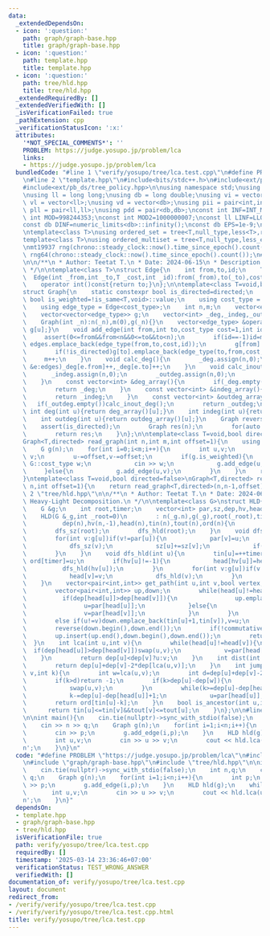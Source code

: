 ```yaml
---
data:
  _extendedDependsOn:
  - icon: ':question:'
    path: graph/graph-base.hpp
    title: graph/graph-base.hpp
  - icon: ':question:'
    path: template.hpp
    title: template.hpp
  - icon: ':question:'
    path: tree/hld.hpp
    title: tree/hld.hpp
  _extendedRequiredBy: []
  _extendedVerifiedWith: []
  _isVerificationFailed: true
  _pathExtension: cpp
  _verificationStatusIcon: ':x:'
  attributes:
    '*NOT_SPECIAL_COMMENTS*': ''
    PROBLEM: https://judge.yosupo.jp/problem/lca
    links:
    - https://judge.yosupo.jp/problem/lca
  bundledCode: "#line 1 \"verify/yosupo/tree/lca.test.cpp\"\n#define PROBLEM \"https://judge.yosupo.jp/problem/lca\"\
    \n#line 2 \"template.hpp\"\n#include<bits/stdc++.h>\n#include<ext/pb_ds/assoc_container.hpp>\n\
    #include<ext/pb_ds/tree_policy.hpp>\n\nusing namespace std;\nusing namespace __gnu_pbds;\n\
    \nusing ll = long long;\nusing db = long double;\nusing vi = vector<int>;\nusing\
    \ vl = vector<ll>;\nusing vd = vector<db>;\nusing pii = pair<int,int>;\nusing\
    \ pll = pair<ll,ll>;\nusing pdd = pair<db,db>;\nconst int INF=INT_MAX/2;\nconst\
    \ int MOD=998244353;\nconst int MOD2=1000000007;\nconst ll LINF=LLONG_MAX/2;\n\
    const db DINF=numeric_limits<db>::infinity();\nconst db EPS=1e-9;\nconst db PI=acos(db(-1));\n\
    \ntemplate<class T>\nusing ordered_set = tree<T,null_type,less<T>,rb_tree_tag,tree_order_statistics_node_update>;\n\
    template<class T>\nusing ordered_multiset = tree<T,null_type,less_equal<T>,rb_tree_tag,tree_order_statistics_node_update>;\n\
    \nmt19937 rng(chrono::steady_clock::now().time_since_epoch().count());\nmt19937_64\
    \ rng64(chrono::steady_clock::now().time_since_epoch().count());\n#line 2 \"graph/graph-base.hpp\"\
    \n\n/**\n * Author: Teetat T.\n * Date: 2024-06-15\n * Description: Graph Base\n\
    \ */\n\ntemplate<class T>\nstruct Edge{\n    int from,to,id;\n    T cost;\n  \
    \  Edge(int _from,int _to,T _cost,int _id):from(_from),to(_to),cost(_cost),id(_id){}\n\
    \    operator int()const{return to;}\n};\n\ntemplate<class T=void,bool directed=false>\n\
    struct Graph{\n    static constexpr bool is_directed=directed;\n    static constexpr\
    \ bool is_weighted=!is_same<T,void>::value;\n    using cost_type = std::conditional_t<is_weighted,T,int>;\n\
    \    using edge_type = Edge<cost_type>;\n    int n,m;\n    vector<edge_type> edges;\n\
    \    vector<vector<edge_type>> g;\n    vector<int> _deg,_indeg,_outdeg;\n    Graph():n(0),m(0){}\n\
    \    Graph(int _n):n(_n),m(0),g(_n){}\n    vector<edge_type> &operator[](int u){return\
    \ g[u];}\n    void add_edge(int from,int to,cost_type cost=1,int id=-1){\n   \
    \     assert(0<=from&&from<n&&0<=to&&to<n);\n        if(id==-1)id=m;\n       \
    \ edges.emplace_back(edge_type(from,to,cost,id));\n        g[from].emplace_back(edge_type(from,to,cost,id));\n\
    \        if(!is_directed)g[to].emplace_back(edge_type(to,from,cost,id));\n   \
    \     m++;\n    }\n    void calc_deg(){\n        _deg.assign(n,0);\n        for(auto\
    \ &e:edges)_deg[e.from]++,_deg[e.to]++;\n    }\n    void calc_inout_deg(){\n \
    \       _indeg.assign(n,0);\n        _outdeg.assign(n,0);\n        for(auto &e:edges)_outdeg[e.from]++,_indeg[e.to]++;\n\
    \    }\n    const vector<int> &deg_array(){\n        if(_deg.empty())calc_deg();\n\
    \        return _deg;\n    }\n    const vector<int> &indeg_array(){\n        if(_indeg.empty())calc_inout_deg();\n\
    \        return _indeg;\n    }\n    const vector<int> &outdeg_array(){\n     \
    \   if(_outdeg.empty())calc_inout_deg();\n        return _outdeg;\n    }\n   \
    \ int deg(int u){return deg_array()[u];}\n    int indeg(int u){return indeg_array()[u];}\n\
    \    int outdeg(int u){return outdeg_array()[u];}\n    Graph reverse(){\n    \
    \    assert(is_directed);\n        Graph res(n);\n        for(auto &e:edges)res.add_edge(e.to,e.from,e.cost,e.id);\n\
    \        return res;\n    }\n};\n\ntemplate<class T=void,bool directed=false>\n\
    Graph<T,directed> read_graph(int n,int m,int offset=1){\n    using G = Graph<T,directed>;\n\
    \    G g(n);\n    for(int i=0;i<m;i++){\n        int u,v;\n        cin >> u >>\
    \ v;\n        u-=offset,v-=offset;\n        if(g.is_weighted){\n            typename\
    \ G::cost_type w;\n            cin >> w;\n            g.add_edge(u,v,w);\n   \
    \     }else{\n            g.add_edge(u,v);\n        }\n    }\n    return g;\n\
    }\ntemplate<class T=void,bool directed=false>\nGraph<T,directed> read_tree(int\
    \ n,int offset=1){\n    return read_graph<T,directed>(n,n-1,offset);\n}\n\n#line\
    \ 2 \"tree/hld.hpp\"\n\n/**\n * Author: Teetat T.\n * Date: 2024-06-15\n * Description:\
    \ Heavy-Light Decomposition.\n */\n\ntemplate<class G>\nstruct HLD{\n    int n;\n\
    \    G &g;\n    int root,timer;\n    vector<int> par,sz,dep,hv,head,tin,tout,ord;\n\
    \    HLD(G &_g,int _root=0)\n        : n(_g.n),g(_g),root(_root),timer(-1),par(n,root),sz(n,1),\n\
    \          dep(n),hv(n,-1),head(n),tin(n),tout(n),ord(n){\n        par[0]=-1;\n\
    \        dfs_sz(root);\n        dfs_hld(root);\n    }\n    void dfs_sz(int u){\n\
    \        for(int v:g[u])if(v!=par[u]){\n            par[v]=u;\n            dep[v]=dep[u]+1;\n\
    \            dfs_sz(v);\n            sz[u]+=sz[v];\n            if(hv[u]==-1||sz[v]>sz[hv[u]])hv[u]=v;\n\
    \        }\n    }\n    void dfs_hld(int u){\n        tin[u]=++timer;\n       \
    \ ord[timer]=u;\n        if(hv[u]!=-1){\n            head[hv[u]]=head[u];\n  \
    \          dfs_hld(hv[u]);\n        }\n        for(int v:g[u])if(v!=par[u]&&v!=hv[u]){\n\
    \            head[v]=v;\n            dfs_hld(v);\n        }\n        tout[u]=timer;\n\
    \    }\n    vector<pair<int,int>> get_path(int u,int v,bool vertex,bool commutative=true){\n\
    \        vector<pair<int,int>> up,down;\n        while(head[u]!=head[v]){\n  \
    \          if(dep[head[u]]>dep[head[v]]){\n                up.emplace_back(tin[head[u]],tin[u]);\n\
    \                u=par[head[u]];\n            }else{\n                down.emplace_back(tin[head[v]],tin[v]);\n\
    \                v=par[head[v]];\n            }\n        }\n        if(dep[u]>dep[v])up.emplace_back(tin[v]+1,tin[u]),u=v;\n\
    \        else if(u!=v)down.emplace_back(tin[u]+1,tin[v]),v=u;\n        if(vertex)up.emplace_back(tin[u],tin[u]);\n\
    \        reverse(down.begin(),down.end());\n        if(!commutative)for(auto &[x,y]:up)swap(x,y);\n\
    \        up.insert(up.end(),down.begin(),down.end());\n        return up;\n  \
    \  }\n    int lca(int u,int v){\n        while(head[u]!=head[v]){\n          \
    \  if(dep[head[u]]>dep[head[v]])swap(u,v);\n            v=par[head[v]];\n    \
    \    }\n        return dep[u]<dep[v]?u:v;\n    }\n    int dist(int u,int v){\n\
    \        return dep[u]+dep[v]-2*dep[lca(u,v)];\n    }\n    int jump(int u,int\
    \ v,int k){\n        int w=lca(u,v);\n        int d=dep[u]+dep[v]-2*dep[w];\n\
    \        if(k>d)return -1;\n        if(k>dep[u]-dep[w]){\n            k=d-k;\n\
    \            swap(u,v);\n        }\n        while(k>=dep[u]-dep[head[u]]+1){\n\
    \            k-=dep[u]-dep[head[u]]+1;\n            u=par[head[u]];\n        }\n\
    \        return ord[tin[u]-k];\n    }\n    bool is_ancestor(int u,int v){\n  \
    \      return tin[u]<=tin[v]&&tout[v]<=tout[u];\n    }\n};\n\n#line 5 \"verify/yosupo/tree/lca.test.cpp\"\
    \n\nint main(){\n    cin.tie(nullptr)->sync_with_stdio(false);\n    int n,q;\n\
    \    cin >> n >> q;\n    Graph g(n);\n    for(int i=1;i<n;i++){\n        int p;\n\
    \        cin >> p;\n        g.add_edge(i,p);\n    }\n    HLD hld(g);\n    while(q--){\n\
    \        int u,v;\n        cin >> u >> v;\n        cout << hld.lca(u,v) << '\\\
    n';\n    }\n}\n"
  code: "#define PROBLEM \"https://judge.yosupo.jp/problem/lca\"\n#include \"template.hpp\"\
    \n#include \"graph/graph-base.hpp\"\n#include \"tree/hld.hpp\"\n\nint main(){\n\
    \    cin.tie(nullptr)->sync_with_stdio(false);\n    int n,q;\n    cin >> n >>\
    \ q;\n    Graph g(n);\n    for(int i=1;i<n;i++){\n        int p;\n        cin\
    \ >> p;\n        g.add_edge(i,p);\n    }\n    HLD hld(g);\n    while(q--){\n \
    \       int u,v;\n        cin >> u >> v;\n        cout << hld.lca(u,v) << '\\\
    n';\n    }\n}"
  dependsOn:
  - template.hpp
  - graph/graph-base.hpp
  - tree/hld.hpp
  isVerificationFile: true
  path: verify/yosupo/tree/lca.test.cpp
  requiredBy: []
  timestamp: '2025-03-14 23:36:46+07:00'
  verificationStatus: TEST_WRONG_ANSWER
  verifiedWith: []
documentation_of: verify/yosupo/tree/lca.test.cpp
layout: document
redirect_from:
- /verify/verify/yosupo/tree/lca.test.cpp
- /verify/verify/yosupo/tree/lca.test.cpp.html
title: verify/yosupo/tree/lca.test.cpp
---
```

